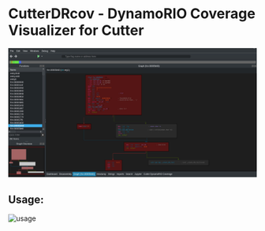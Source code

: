 # CutterDRcov - DynamoRIO Coverage Visualizer for Cutter

![Screenshot](screanshots/overview.jpg?raw=true)


## Usage:
![usage](screanshots/usage.gif?raw=true)
